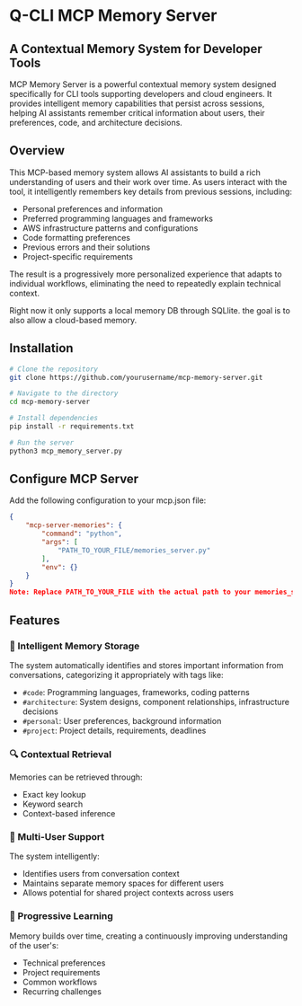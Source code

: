 # Q-CLI MCP Memory Server

## A Contextual Memory System for Developer Tools

MCP Memory Server is a powerful contextual memory system designed specifically for CLI tools supporting developers and cloud engineers. It provides intelligent memory capabilities that persist across sessions, helping AI assistants remember critical information about users, their preferences, code, and architecture decisions.

## Overview

This MCP-based memory system allows AI assistants to build a rich understanding of users and their work over time. As users interact with the tool, it intelligently remembers key details from previous sessions, including:

- Personal preferences and information
- Preferred programming languages and frameworks
- AWS infrastructure patterns and configurations
- Code formatting preferences
- Previous errors and their solutions
- Project-specific requirements

The result is a progressively more personalized experience that adapts to individual workflows, eliminating the need to repeatedly explain technical context.

Right now it only supports a local memory DB through SQLlite. the goal is to also allow a cloud-based memory.

## Installation

```bash
# Clone the repository
git clone https://github.com/yourusername/mcp-memory-server.git

# Navigate to the directory
cd mcp-memory-server

# Install dependencies
pip install -r requirements.txt

# Run the server
python3 mcp_memory_server.py
```
## Configure MCP Server
Add the following configuration to your mcp.json file:
```json
{
    "mcp-server-memories": {
        "command": "python",
        "args": [
            "PATH_TO_YOUR_FILE/memories_server.py"
        ],
        "env": {}
    }
}
Note: Replace PATH_TO_YOUR_FILE with the actual path to your memories_server.py file.
```

## Features

### 🧠 Intelligent Memory Storage

The system automatically identifies and stores important information from conversations, categorizing it appropriately with tags like:
- `#code`: Programming languages, frameworks, coding patterns
- `#architecture`: System designs, component relationships, infrastructure decisions
- `#personal`: User preferences, background information
- `#project`: Project details, requirements, deadlines

### 🔍 Contextual Retrieval

Memories can be retrieved through:
- Exact key lookup
- Keyword search
- Context-based inference

### 👥 Multi-User Support

The system intelligently:
- Identifies users from conversation context
- Maintains separate memory spaces for different users
- Allows potential for shared project contexts across users

### 🔄 Progressive Learning

Memory builds over time, creating a continuously improving understanding of the user's:
- Technical preferences
- Project requirements
- Common workflows
- Recurring challenges


